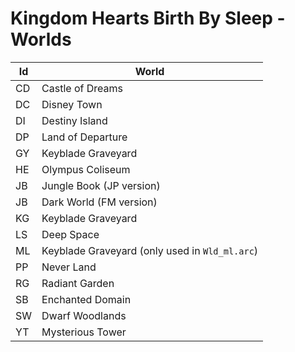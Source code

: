 # Kingdom Hearts Birth By Sleep - Worlds

|Id|World
|--|--
|CD|Castle of Dreams
|DC|Disney Town
|DI|Destiny Island
|DP|Land of Departure
|GY|Keyblade Graveyard
|HE|Olympus Coliseum
|JB|Jungle Book (JP version)
|JB|Dark World (FM version)
|KG|Keyblade Graveyard
|LS|Deep Space
|ML|Keyblade Graveyard (only used in `Wld_ml.arc`)
|PP|Never Land
|RG|Radiant Garden
|SB|Enchanted Domain
|SW|Dwarf Woodlands
|YT|Mysterious Tower